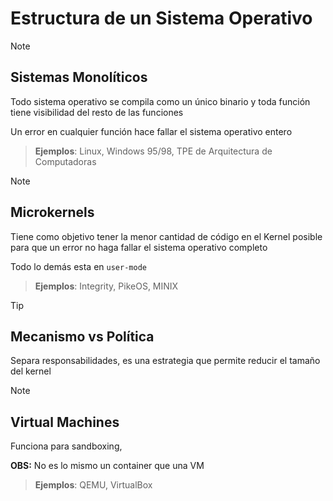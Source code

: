 # Estructura de un Sistema Operativo

> [!NOTE]
>
> ## Sistemas Monolíticos
>
> Todo sistema operativo se compila como un único binario y toda función tiene visibilidad del resto de las funciones
>
> Un error en cualquier función hace fallar el sistema operativo entero
>
> > **Ejemplos**: Linux, Windows 95/98, TPE de Arquitectura de Computadoras

> [!NOTE]
>
> ## Microkernels
>
> Tiene como objetivo tener la menor cantidad de código en el Kernel posible para que un error no haga fallar el sistema operativo completo
>
> Todo lo demás esta en `user-mode`
>
> > **Ejemplos**: Integrity, PikeOS, MINIX

> [!TIP]
>
> ## Mecanismo vs Política
>
> Separa responsabilidades, es una estrategia que permite reducir el tamaño del kernel

> [!NOTE]
>
> ## Virtual Machines
>
> Funciona para sandboxing, 
>
> **OBS:** No es lo mismo un container que una VM
>
> > **Ejemplos**: QEMU, VirtualBox
